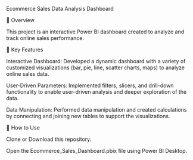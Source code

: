 Ecommerce Sales Data Analysis Dashboard

📄 Overview

This project is an interactive Power BI dashboard created to analyze and track online sales performance.

🚀 Key Features

Interactive Dashboard: Developed a dynamic dashboard with a variety of customized visualizations (bar, pie, line, scatter charts, maps) to analyze online sales data.

User-Driven Parameters: Implemented filters, slicers, and drill-down functionality to enable user-driven analysis and deeper exploration of the data.

Data Manipulation: Performed data manipulation and created calculations by connecting and joining new tables to support the visualizations.

📖 How to Use

Clone or Download this repository.

Open the Ecommerce_Sales_Dashboard.pbix file using Power BI Desktop.
